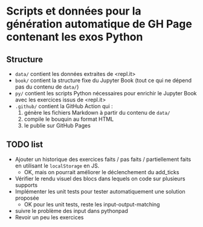 # Scripts et données pour la génération automatique de GH Page contenant les exos Python

## Structure

* `data/` contient les données extraites de <repl.it>
* `book/` contient la structure fixe du Jupyter Book (tout ce qui ne dépend pas du contenu de `data/`)
* `py/` contient les scripts Python nécessaires pour enrichir le Jupyter Book avec les exercices issus de <repl.it>
* `.github/` contient la GitHub Action qui :
  1. génère les fichiers Markdown à partir du contenu de `data/`
  2. compile le bouquin au format HTML 
  3. le publie sur GitHub Pages

## TODO list

* Ajouter un historique des exercices faits / pas faits / partiellement faits en utilisant le `localStorage` en JS.
  * OK, mais on pourrait améliorer le déclenchement du add_ticks
* Vérifier le rendu visuel des blocs dans lequels on code sur plusieurs supports
* Implémenter les unit tests pour tester automatiquement une solution proposée
  * OK pour les unit tests, reste les input-output-matching
* suivre le problème des input dans pythonpad
* Revoir un peu les exercices

  
